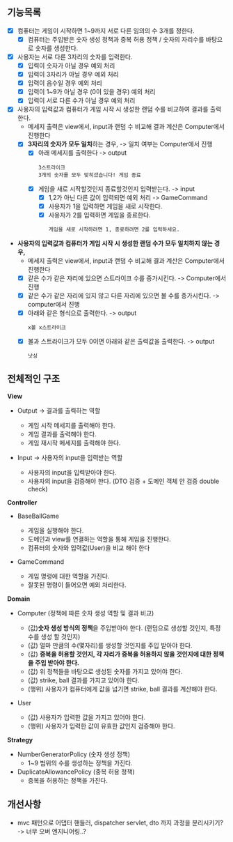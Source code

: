 
## 기능목록

- [x] 컴퓨터는 게임이 시작하면 1~9까지 서로 다른 임의의 수 3개를 정한다.
  - [x] 컴퓨터는 주입받은 숫자 생성 정책과 중복 허용 정책 / 숫자의 자리수를 바탕으로 숫자를 생성한다.

- [x] 사용자는 서로 다른 3자리의 숫자를 입력한다.
  - [x] 입력이 숫자가 아닐 경우 예외 처리
  - [x] 입력이 3자리가 아닐 경우 예외 처리
  - [x] 입력이 음수일 경우 예외 처리
  - [x] 입력이 1~9가 아닐 경우 (0이 있을 경우) 예외 처리
  - [x] 입력이 서로 다른 수가 아닐 경우 예외 처리

- [x] 사용자의 입력값과 컴퓨터가 게임 시작 시 생성한 랜덤 수를 비교하여 결과를 출력한다.
    - 메세지 출력은 view에서, input과 랜덤 수 비교해 결과 계산은 Computer에서 진행한다
    - [x] **3자리의 숫자가 모두 일치**하는 경우, -> 일치 여부는 Computer에서 진행
      - [x] 아래 메세지를 출력한다 -> output
        ```text
        3스트라이크
        3개의 숫자를 모두 맞히셨습니다! 게임 종료
         ```
      - [x] 게임을 새로 시작할것인지 종료할것인지 입력받는다. -> input 
        - [x] 1,2가 아닌 다른 값이 입력되면 예외 처리 -> GameCommand
        - [x] 사용자가 1을 입력하면 게임을 새로 시작한다.
        - [x] 사용자가 2를 입력하면 게임을 종료한다.
          ```text
          게임을 새로 시작하려면 1, 종료하려면 2를 입력하세요.
          ```
          
- **사용자의 입력값과 컴퓨터가 게임 시작 시 생성한 랜덤 수가 모두 일치하지 않는 경우,**
  - 메세지 출력은 view에서, input과 랜덤 수 비교해 결과 계산은 Computer에서 진행한다
  - [x] 같은 수가 같은 자리에 있으면 스트라이크 수를 증가시킨다. -> Computer에서 진행
  - [x] 같은 수가 같은 자리에 있지 않고 다른 자리에 있으면 볼 수를 증가시킨다. -> computer에서 진행
  - [x] 아래와 같은 형식으로 출력한다. -> output
    ```text
    x볼 x스트라이크
    ```
  - [x] 볼과 스트라이크가 모두 0이면 아래와 같은 출력값을 출력한다. -> output
    ```text
    낫싱
    ```

## 전체적인 구조

**View**
- Output -> 결과를 출력하는 역할
  - 게임 시작 메세지를 출력해야 한다.
  - 게임 결과를 출력해야 한다.
  - 게임 재시작 메세지를 출력해야 한다.

- Input -> 사용자의 input을 입력받는 역할
  - 사용자의 input을 입력받아야 한다.
  - 사용자의 input을 검증해야 한다. (DTO 검증 + 도메인 객체 안 검증 double check)

**Controller**
- BaseBallGame
  - 게임을 실행해야 한다.
  - 도메인과 view를 연결하는 역할을 통해 게임을 진행한다.
  - 컴퓨터의 숫자와 입력값(User)을 비교 해야 한다

- GameCommand
  - 게임 명령에 대한 역할을 가진다.
  - 잘못된 명령이 들어오면 예외 처리한다.

**Domain**
- Computer (정책에 따른 숫자 생성 역할 및 결과 비교)
  - (값)**숫자 생성 방식의 정책**을 주입받아야 한다. (랜덤으로 생성할 것인지, 특정 수를 생성 할 것인지) 
  - (값) 얼마 만큼의 수(몇자리)를 생성할 것인지를 주입 받아야 한다.
  - (값) **중복을 허용할 것인지, 각 자리가 중복을 허용하지 않을 것인지에 대한 정책을 주입 받아야 한다.**
  - (값) 위 정책들을 바탕으로 생성된 숫자를 가지고 있어야 한다.
  - (값) strike, ball 결과를 가지고 있어야 한다.
  - (행위) 사용자가 컴퓨터에게 값을 넘기면 strike, ball 결과를 계산해야 한다.

- User
  - (값) 사용자가 입력한 값을 가지고 있어야 한다.
  - (행위) 사용자가 입력한 값이 유효한 값인지 검증해야 한다.


**Strategy**
 - NumberGeneratorPolicy (숫자 생성 정책)
   - 1~9 범위의 수를 생성하는 정책을 가진다.
 - DuplicateAllowancePolicy (중복 허용 정책)
   - 중복을 허용하는 정책을 가진다.

## 개선사항
- mvc 패턴으로 어댑터 핸들러, dispatcher servlet, dto 까지 과정을 분리시키기? -> 너무 오버 엔지니어링..?
